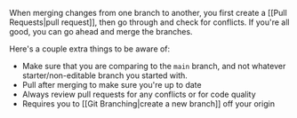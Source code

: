 When merging changes from one branch to another, you first create a [[Pull Requests|pull request]], then go through and check for conflicts. If you're all good, you can go ahead and merge the branches. 

Here's a couple extra things to be aware of:
- Make sure that you are comparing to the `main` branch, and not whatever starter/non-editable branch you started with.
- Pull after merging to make sure you're up to date
- Always review pull requests for any conflicts or for code quality
- Requires you to [[Git Branching|create a new branch]] off your origin